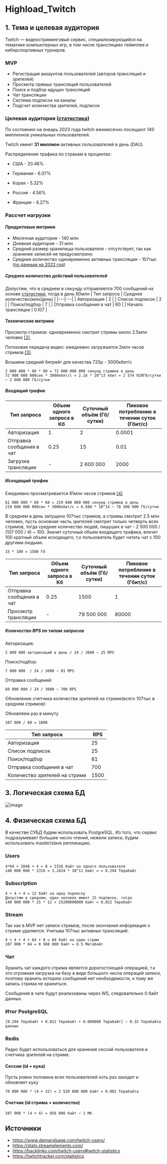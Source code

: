 # Highload_Twitch

## 1. Тема и целевая аудитория
Twitch — видеостриминговый сервис, специализирующийся на тематике компьютерных игр, в том числе трансляциях геймплея и киберспортивных турниров.

### MVP 
- Регистрация аккаунтов пользователей (авторов трансляций и зрителей)
- Просмотр прямых трансляций пользователей
- Поиск и подбор идущих трансляций
- Чат трансляции
- Система подписок на каналы
- Подсчет количества зрителей, подписок

### Целевая аудитория ([статистика](https://www.demandsage.com/twitch-users/#:~:text=Key%20Twitch%20Statistics%20(2023)%20At%20A%20Glance&text=Twitch%20has%2031%20million%20daily%20active%20users%20(DAUs).))

По состоянию на январь 2023 года twitch ежемесячно посещают 140 миллионов уникальных пользователей.

Twitch имеет **31 миллион** активных пользователей в день (DAU).

Распределение трафика по странам в процентах:

- США - 20.46%

- Германия - 6.07%

- Корея - 5.32%

- Россия - 4.56%

- Франция - 4.27%   

### Рассчет нагрузки
#### Продуктовые метрики 
- Месячная аудитория - 140 млн
- Дневная аудитория - 31 млн
- Средний размер хранилища пользователя - отсутствует, так как хранение записей не предусмотрено
- Cреднее количество одновременно активных трансляции - 107тыс ([по данным на 2022 год](https://backlinko.com/twitch-users))

##### Среднее количество действий пользователей
Допустим, что в среднем в секунду отправляется 700 сообщений на основе [статистики](https://stats.streamelements.com/), тогда в день 60млн
| Тип запроса  | Среднее количество(млн/день)  |
|---|---|
| Авторизация               | 2 |
| Список подписок           | 2 |
| Поиск/подбор              | 7 |
| Отправка сообщения в чат  | 60 |
| Начало трансляции	        | 0.107 |

#### Технические метрики 
Просмотр стримов: одновременно смотрит стримы около 2.5млн человек [[2]](https://backlinko.com/twitch-users#twitch-statistics).

Потоковая передача видео: ежедневно загружается 2млн часов стримов [[3]](https://twitchtracker.com/statistics/stream-time).

Возьмем средний битрейт для качества 720p - 3000кбит/с
```
2 000 000 * 60 * 60 = 72 000 000 000 cекунд стримов в день
72 000 000 000сек * 3000кбит/с = 2.16 * 10^13 кбит = 2 574 920Гб/cутки ~ 2 600 000 Гб/сутки
```

##### Входящий трафик
| Тип запроса  | Объем одного запроса в Кб | Суточный объём (Гб/сутки)  | Пиковое потребление в течении суток (Гбит/с) |
|---|---|---|---|
| Авторизация               | 1 | 2 | 0.0001 |
| Отправка сообщения в чат  | 0.25 | 15 | 0.01 |
| Загрузка трансляции	    | - | 2 600 000 | 2000 |

##### Исходящий трафик
Ежедневно просматривается 61млн часов стримов [[4]](https://twitchtracker.com/statistics/watch-time)
```
61 000 000 * 60 * 60 = 219 600 000 000 cекунд стримов в день
219 600 000 000сек * 3000кбит/с = 6.588 * 10^14 ~ 78 500 000 Гб/сутки
```

В среднем в день запущено 107тыс стримов, а стримы смотрит 2.5 млн человек, пусть основная часть зрителей смотрит только четверть всех стримов, тогда среднее количество людей, пишуших в чат - 2 500 000 / (107 000 / 4) ~ 100. Значит суточный объем входящего трафика, влечет 100 кратный объем исходящего, т,к пользователь будет читать чат с 100 другими людьми.

```
15 * 100 = 1500 Гб
```

| Тип запроса  | Объем одного запроса в Кб | Суточный объём (Гб/сутки)  | Пиковое потребление в течении суток (Гбит/с) |
|---|---|---|---|
| Отправка сообщения в чат  | 0.25 | 1500 | 1 |
| Просмотр трансляции	    | - | 78 500 000  | 80000 |

##### Количество RPS по типам запросов
Авторизация:
```
2 000 000 авторизаций в день / 24 / 3600 ~ 25 RPS
```

Поиск/подбор:

```
7 000 000  / 24 / 3600 ~ 81 RPS
```

Отправка сообщений:
```
60 000 000 / 24 / 3600 ~ 700 RPS
```

Обновление счетчика количества зрителей на стриме(всего 107тыс в среднем стримов):

Обновляем раз в минуту
```
107 000 / 60 = 1800
```

| Тип запроса  | RPS  |
|---|---|
| Авторизация               | 25 |
| Список подписок           | 25 |
| Поиск/подбор              | 81 |
| Отправка сообщения в чат  | 700 |
| Количество зрителей на стриме	        | 1500 |


## 3. Логическая схема БД

![image](db.drawio.png)


## 4. Физическая схема БД
В качестве СУБД будем использовать PostgreSQL. Из того, что сервис подразумевает большее число чтений, нежели записи, будем использовать master/slave репликацию.

### Users
```
4*64 + 2048 + 4 + 8 = 2316 байт на одного пользователя
140 000 000 * 2316 = 3.2424 * 10^11 байт = = 0.294 Терабайт
```

### Subscription
```
4 + 4 + 4 = 12 байт на одну подписку
Допустим в среднем, один человек имеет 15 подписок, тогда 
140 000 000 * 15 * 12 = 25200000000 байт = 0,022 Терабайт
```

### Stream
Так как в MVP нет записи стримов, после окончания информация о стриме удаляется. Учитыва 107тыс активных трансляций:

```
4 + 4 + 4 + 64 + 8 = 84 байт на один стрим
107 000 * 84 = 8 988 000 байт = 8.5 Мегабайт
```

### Чат
Хранить чат каждого стрима является дорогостоющей операцией, т.к это огромная нагрузка на базу в виде большого числа операций записи, поэтому хранить историю сообщений нет необходимости, к тому же запись стрима не храниться.

Сообщения в чате будут реализованы через WS, следовательно 0 байт данных.

### Итог PostgreSQL
```
[0.294 Терабайт + 0.022 Терабайт + 0.000008 Терабайт] ~ 0.32 Терабайта данных
```

### Redis
Редис будет использоваться для хранения сессий пользователя и счетчика зрителей на стриме.
#### Сессии (id + кука)
Пусть ровно половина всех пользователей хоть раз заходит и обновляет куку
```
70 000 000 * (4 + 32) = 2 520 000 000 байт = 0.002 Терабайта
```
#### Счетчик (id стрима + количество)
```
107 000 * (4 + 4) = 856 000 байт ~ 1 Мб
```

## Источники
- https://www.demandsage.com/twitch-users/
- https://stats.streamelements.com/
- https://backlinko.com/twitch-users#twitch-statistics
- https://twitchtracker.com/statistics